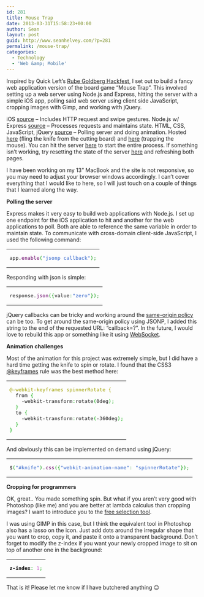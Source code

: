 ```yaml
---
id: 281
title: Mouse Trap
date: 2013-03-31T15:58:23+00:00
author: Sean
layout: post
guid: http://www.seanhelvey.com/?p=281
permalink: /mouse-trap/
categories:
  - Technology
  - 'Web &amp; Mobile'
---
```

Inspired by Quick Left&#8217;s <a title="Rube Goldberg Hackfest" href="http://quickleft.com/blog/virtual-rube-goldberg-machines-and-yolo" target="_blank">Rube Goldberg Hackfest</a>, I set out to build a fancy web application version of the board game &#8220;Mouse Trap&#8221;. This involved setting up a web server using Node.js and Express, hitting the server with a simple iOS app, polling said web server using client side JavaScript, cropping images with Gimp, and working with jQuery.

<p style="text-align: left;">
  iOS <a title="source" href="https://bitbucket.org/shelvey/mousetrap" target="_blank">source</a> &#8211; Includes HTTP request and swipe gestures. Node.js w/ Express <a title="source" href="https://bitbucket.org/shelvey/node-indicator" target="_blank">source</a> &#8211; Processes requests and maintains state. HTML, CSS, JavaScript, jQuery <a title="source" href="https://bitbucket.org/shelvey/mousetrapweb" target="_blank">source</a> &#8211; Polling server and doing animation. Hosted <a title="here" href="http://www.dev.seanhelvey.com/mouseTrapWeb/fling/" target="_blank">here</a> (fling the knife from the cutting board) and <a title="here" href="http://www.dev.seanhelvey.com/mouseTrapWeb/catch/" target="_blank">here</a> (trapping the mouse). You can hit the server <a title="here" href="http://stormy-chamber-1319.herokuapp.com/hit" target="_blank">here</a> to start the entire process. If something isn&#8217;t working, try resetting the state of the server <a title="here" href="http://stormy-chamber-1319.herokuapp.com/flush" target="_blank">here</a> and refreshing both pages.
</p>

<p style="text-align: left;">
  I have been working on my 13&#8221; MacBook and the site is not responsive, so you may need to adjust your browser windows accordingly. I can&#8217;t cover everything that I would like to here, so I will just touch on a couple of things that I learned along the way.
</p>

<p style="text-align: left;">
  <strong>Polling the server</strong>
</p>

<p style="text-align: left;">
  Express makes it very easy to build web applications with Node.js. I set up one endpoint for the iOS application to hit and another for the web applications to poll. Both are able to reference the same variable in order to maintain state. To communicate with cross-domain client-side JavaScript, I used the following command:
</p>

<div class="wp_syntax">
  <table>
    <tr>
      <td class="code">
        <pre class="javascript" style="font-family:monospace;">app.<span style="color: #660066;">enable</span><span style="color: #009900;">&#40;</span><span style="color: #3366CC;">"jsonp callback"</span><span style="color: #009900;">&#41;</span><span style="color: #339933;">;</span></pre>
      </td>
    </tr>
  </table>
</div>

Responding with json is simple:

<div class="wp_syntax">
  <table>
    <tr>
      <td class="code">
        <pre class="javascript" style="font-family:monospace;">response.<span style="color: #660066;">json</span><span style="color: #009900;">&#40;</span><span style="color: #009900;">&#123;</span>value<span style="color: #339933;">:</span><span style="color: #3366CC;">"zero"</span><span style="color: #009900;">&#125;</span><span style="color: #009900;">&#41;</span><span style="color: #339933;">;</span></pre>
      </td>
    </tr>
  </table>
</div>

<p style="text-align: left;">
  jQuery callbacks can be tricky and working around the <a title="same-origin policy" href="http://en.wikipedia.org/wiki/Same_origin_policy" target="_blank">same-origin policy</a> can be too. To get around the same-origin policy using JSONP, I added this string to the end of the requested URL: &#8220;callback=?&#8221;. In the future, I would love to rebuild this app or something like it using <a title="WebSocket" href="http://en.wikipedia.org/wiki/WebSocket" target="_blank">WebSocket</a>.
</p>

<p style="text-align: left;">
  <strong>Animation challenges</strong>
</p>

<p style="text-align: left;">
  Most of the animation for this project was extremely simple, but I did have a hard time getting the knife to spin or rotate. I found that the CSS3 <a title="@keyframes" href="http://www.w3schools.com/css3/css3_animations.asp" target="_blank">@keyframes</a> rule was the best method here:
</p>

<div class="wp_syntax">
  <table>
    <tr>
      <td class="code">
        <pre class="css" style="font-family:monospace;"><span style="color: #a1a100;">@-webkit-keyframes spinnerRotate {</span>
  from <span style="color: #00AA00;">&#123;</span>
    -webkit-transform<span style="color: #00AA00;">:</span>rotate<span style="color: #00AA00;">&#40;</span>0deg<span style="color: #00AA00;">&#41;</span><span style="color: #00AA00;">;</span>
  <span style="color: #00AA00;">&#125;</span>
  to <span style="color: #00AA00;">&#123;</span>
    -webkit-transform<span style="color: #00AA00;">:</span>rotate<span style="color: #00AA00;">&#40;</span>-360deg<span style="color: #00AA00;">&#41;</span><span style="color: #00AA00;">;</span>
  <span style="color: #00AA00;">&#125;</span>
<span style="color: #00AA00;">&#125;</span></pre>
      </td>
    </tr>
  </table>
</div>

And obviously this can be implemented on demand using jQuery:

<div class="wp_syntax">
  <table>
    <tr>
      <td class="code">
        <pre class="javascript" style="font-family:monospace;">$<span style="color: #009900;">&#40;</span><span style="color: #3366CC;">"#knife"</span><span style="color: #009900;">&#41;</span>.<span style="color: #660066;">css</span><span style="color: #009900;">&#40;</span><span style="color: #009900;">&#123;</span><span style="color: #3366CC;">"webkit-animation-name"</span><span style="color: #339933;">:</span> <span style="color: #3366CC;">"spinnerRotate"</span><span style="color: #009900;">&#125;</span><span style="color: #009900;">&#41;</span><span style="color: #339933;">;</span></pre>
      </td>
    </tr>
  </table>
</div>

<p style="text-align: left;">
  <strong>Cropping for programmers</strong>
</p>

<p style="text-align: left;">
  OK, great.. You made something spin. But what if you aren&#8217;t very good with Photoshop (like me) and you are better at lambda calculus than cropping images? I want to introduce you to the <a title="free selection tool" href="http://docs.gimp.org/en/gimp-tool-free-select.html" target="_blank">free selection tool</a>.
</p>

<p style="text-align: left;">
  I was using GIMP in this case, but I think the equivalent tool in Photoshop also has a lasso on the icon. Just add dots around the irregular shape that you want to crop, copy it, and paste it onto a transparent background. Don&#8217;t forget to modify the z-index if you want your newly cropped image to sit on top of another one in the background:
</p>

<div class="wp_syntax">
  <table>
    <tr>
      <td class="code">
        <pre class="css" style="font-family:monospace;"><span style="color: #000000; font-weight: bold;">z-index</span><span style="color: #00AA00;">:</span> <span style="color: #cc66cc;">1</span><span style="color: #00AA00;">;</span></pre>
      </td>
    </tr>
  </table>
</div>

That is it! Please let me know if I have butchered anything 😉